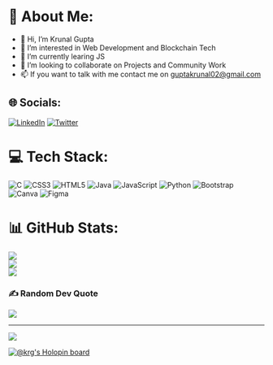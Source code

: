 <!-- - 👋 Hi, I’m Krunal Gupta
- 👀 I’m interested in Web Development and Blockchain Tech
- 🌱 I’m currently learing JS
- 💞️ I’m looking to collaborate on Projects and Community Work
- 📫 If you want to talk with me contact me on guptakrunal02@gmail.com -->


# 💫 About Me:
<!-- 🔭 I’m currently working on JS projects<br>👯 I’m looking to collaborate on Frontend Projects<br>🌱 I’m currently learning JS<br>💬 Ask me about anything related to Frontend<br> -->
- 👋 Hi, I’m Krunal Gupta
- 👀 I’m interested in Web Development and Blockchain Tech
- 🌱 I’m currently learing JS
- 💞️ I’m looking to collaborate on Projects and Community Work
- 📫 If you want to talk with me contact me on guptakrunal02@gmail.com


## 🌐 Socials:
[![LinkedIn](https://img.shields.io/badge/LinkedIn-%230077B5.svg?logo=linkedin&logoColor=white)](https://linkedin.com/in/www.linkedin.com/in/krunal-gupta-9bb6a7206) [![Twitter](https://img.shields.io/badge/Twitter-%231DA1F2.svg?logo=Twitter&logoColor=white)](https://twitter.com/https://twitter.com/KrunalKRG) 

# 💻 Tech Stack:
![C](https://img.shields.io/badge/c-%2300599C.svg?style=plastic&logo=c&logoColor=white) ![CSS3](https://img.shields.io/badge/css3-%231572B6.svg?style=plastic&logo=css3&logoColor=white) ![HTML5](https://img.shields.io/badge/html5-%23E34F26.svg?style=plastic&logo=html5&logoColor=white) ![Java](https://img.shields.io/badge/java-%23ED8B00.svg?style=plastic&logo=java&logoColor=white) ![JavaScript](https://img.shields.io/badge/javascript-%23323330.svg?style=plastic&logo=javascript&logoColor=%23F7DF1E) ![Python](https://img.shields.io/badge/python-3670A0?style=plastic&logo=python&logoColor=ffdd54) ![Bootstrap](https://img.shields.io/badge/bootstrap-%23563D7C.svg?style=plastic&logo=bootstrap&logoColor=white) ![Canva](https://img.shields.io/badge/Canva-%2300C4CC.svg?style=plastic&logo=Canva&logoColor=white) 	![Figma](https://img.shields.io/badge/figma-%23F24E1E.svg?style=plastic&logo=figma&logoColor=white)
# 📊 GitHub Stats:
![](https://github-readme-stats.vercel.app/api?username=KrunalGupta02&theme=dark&hide_border=false&include_all_commits=false&count_private=false)<br/>
![](https://github-readme-streak-stats.herokuapp.com/?user=KrunalGupta02&theme=dark&hide_border=false)<br/>
![](https://github-readme-stats.vercel.app/api/top-langs/?username=KrunalGupta02&theme=dark&hide_border=false&include_all_commits=false&count_private=false&layout=compact)

### ✍️ Random Dev Quote
![](https://quotes-github-readme.vercel.app/api?type=horizontal&theme=radical)


---
[![](https://visitcount.itsvg.in/api?id=KrunalGupta02&icon=6&color=4)](https://visitcount.itsvg.in)



[![@krg's Holopin board](https://holopin.me/krg)](https://holopin.io/@krg)


<!---
KrunalGupta02/KrunalGupta02 is a ✨ special ✨ repository because its `README.md` (this file) appears on your GitHub profile.
You can click the Preview link to take a look at your changes.
--->
